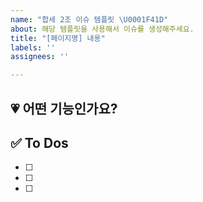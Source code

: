 ```yaml
---
name: "합세 2조 이슈 템플릿 \U0001F41D"
about: 해당 템플릿을 사용해서 이슈를 생성해주세요.
title: "[페이지명] 내용"
labels: ''
assignees: ''

---
```


<!-- 이슈 템플릿 -->
<!-- 이슈 생성 후 화면 오른쪽 상단의 #뒤 숫자를 기억하잣!! 그 숫자를 브랜치 만들때 함께 작성하기~ -->
<!-- 예시: feat/{기능명}/#{issue번호} -->

## 💗 어떤 기능인가요?

## ✅ To Dos

- [ ]
- [ ]
- [ ]
